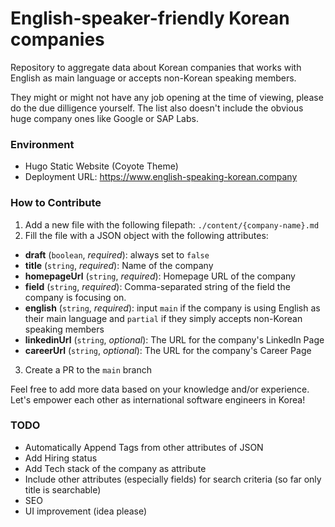 # English-speaker-friendly Korean companies
Repository to aggregate data about Korean companies that works with English as main language or accepts non-Korean speaking members.

They might or might not have any job opening at the time of viewing, please do the due dilligence yourself. The list also doesn't include the obvious huge company ones like Google or SAP Labs.

### Environment

- Hugo Static Website (Coyote Theme)
- Deployment URL: https://www.english-speaking-korean.company

### How to Contribute

1. Add a new file with the following filepath: `./content/{company-name}.md`
2. Fill the file with a JSON object with the following attributes:
- **draft** (`boolean`, _required_): always set to `false`
- **title** (`string`, _required_): Name of the company
- **homepageUrl** (`string`, _required_): Homepage URL of the company
- **field** (`string`, _required_): Comma-separated string of the field the company is focusing on.
- **english** (`string`, _required_): input `main` if the company is using English as their main language and `partial` if they simply accepts non-Korean speaking members
- **linkedinUrl** (`string`, _optional_): The URL for the company's LinkedIn Page
- **careerUrl** (`string`, _optional_): The URL for the company's Career Page

3. Create a PR to the `main` branch

Feel free to add more data based on your knowledge and/or experience. Let's empower each other as international software engineers in Korea!


### TODO

- Automatically Append Tags from other attributes of JSON
- Add Hiring status
- Add Tech stack of the company as attribute
- Include other attributes (especially fields) for search criteria (so far only title is searchable)
- SEO
- UI improvement (idea please)
